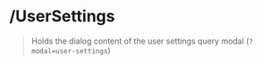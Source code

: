 # /UserSettings

> Holds the dialog content of the user settings query modal (`?modal=user-settings`)
